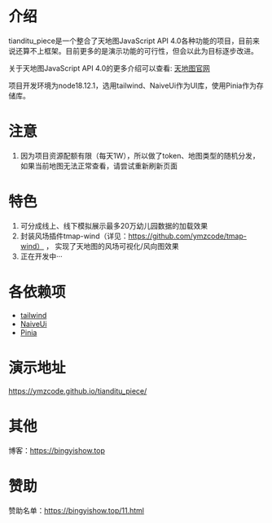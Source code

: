 # 介绍

tianditu_piece是一个整合了天地图JavaScript API 4.0各种功能的项目，目前来说还算不上框架。目前更多的是演示功能的可行性，但会以此为目标逐步改进。

关于天地图JavaScript API 4.0的更多介绍可以查看: [天地图官网](http://lbs.tianditu.gov.cn/api/js4.0/guide.html)

项目开发环境为node18.12.1，选用tailwind、NaiveUi作为UI库，使用Pinia作为存储库。

# 注意

1. 因为项目资源配额有限（每天1W），所以做了token、地图类型的随机分发，如果当前地图无法正常查看，请尝试重新刷新页面

# 特色
1. 可分成线上、线下模拟展示最多20万幼儿园数据的加载效果
2. 封装风场插件tmap-wind（详见：https://github.com/ymzcode/tmap-wind） ，
实现了天地图的风场可视化/风向图效果
3. 正在开发中···

# 各依赖项

- [tailwind](https://tailwindcss.com/docs/installation/framework-guides)
- [NaiveUi](https://www.naiveui.com/zh-CN/os-theme)
- [Pinia](https://pinia.web3doc.top/introduction.html)


# 演示地址

https://ymzcode.github.io/tianditu_piece/

# 其他

博客：https://bingyishow.top

# 赞助

赞助名单：https://bingyishow.top/11.html
